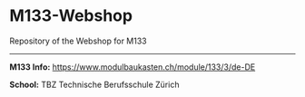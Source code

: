 # M133-Webshop
Repository of the Webshop for M133

---

**M133 Info:** https://www.modulbaukasten.ch/module/133/3/de-DE

**School:** TBZ Technische Berufsschule Zürich
